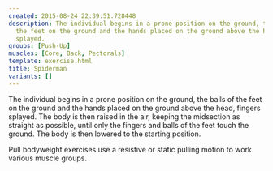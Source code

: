 ```yaml
---
created: 2015-08-24 22:39:51.728448
description: The individual begins in a prone position on the ground, the balls of
  the feet on the ground and the hands placed on the ground above the head, fingers
  splayed.
groups: [Push-Up]
muscles: [Core, Back, Pectorals]
template: exercise.html
title: Spiderman
variants: []
---
```

The individual begins in a prone position on the ground, the balls of the feet on the ground and the hands placed on the ground above the head, fingers splayed. The body is then raised in the air, keeping the midsection as straight as possible, until only the fingers and balls of the feet touch the ground. The body is then lowered to the starting position.

Pull bodyweight exercises use a resistive or static pulling motion to work various muscle groups.